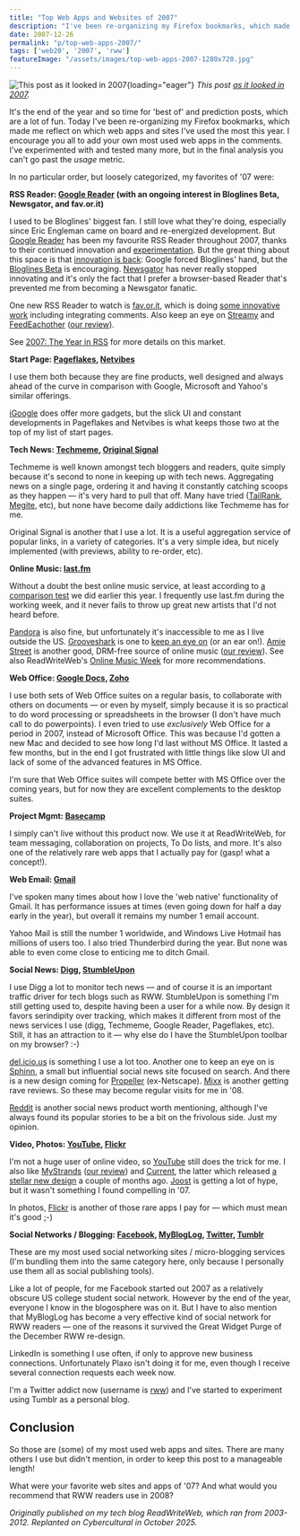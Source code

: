 ```yaml
---
title: "Top Web Apps and Websites of 2007"
description: "I've been re-organizing my Firefox bookmarks, which made me reflect on which web apps and sites I've used the most this year. I've tested many more, but you can't go past the usage metric."
date: 2007-12-26
permalink: "p/top-web-apps-2007/"
tags: ['web20', '2007', 'rww']
featureImage: "/assets/images/top-web-apps-2007-1280x720.jpg"
---
```


![This post as it looked in 2007](/assets/images/top-web-apps-2007-1280x730.jpg){loading="eager"}
*This post [as it looked in 2007](https://web.archive.org/web/20071228073422/http://www.readwriteweb.com/archives/top_10_web_apps_of_2007.php).*

It's the end of the year and so time for 'best of' and prediction posts, which are a lot of fun. Today I've been re-organizing my Firefox bookmarks, which made me reflect on which web apps and sites I've used the most this year. I encourage you all to add your own most used web apps in the comments. I've experimented with and tested many more, but in the final analysis you can't go past the _usage_ metric.

In no particular order, but loosely categorized, my favorites of '07 were:

**RSS Reader: [Google Reader](https://web.archive.org/web/20071228073422/http://reader.google.com/) (with an ongoing interest in Bloglines Beta, Newsgator, and fav.or.it)**

I used to be Bloglines' biggest fan. I still love what they're doing, especially since Eric Engleman came on board and re-energized development. But [Google Reader](https://web.archive.org/web/20071228073422/http://reader.google.com/) has been my favourite RSS Reader throughout 2007, thanks to their continued innovation and [experimentation](https://web.archive.org/web/20071228073422/http://www.readwriteweb.com/archives/google_readers_recommendations.php). But the great thing about this space is that [innovation is back](https://web.archive.org/web/20071228073422/http://www.readwriteweb.com/archives/bloglines_vs_google_reader_update.php): Google forced Bloglines' hand, but the [Bloglines Beta](https://web.archive.org/web/20071228073422/http://beta.bloglines.com/) is encouraging. [Newsgator](https://web.archive.org/web/20071228073422/http://www.newsgator.com/) has never really stopped innovating and it's only the fact that I prefer a browser-based Reader that's prevented me from becoming a Newsgator fanatic.

One new RSS Reader to watch is [fav.or.it](https://web.archive.org/web/20071228073422/http://fav.or.it/), which is doing [some innovative work](https://web.archive.org/web/20071228073422/http://www.readwriteweb.com/archives/favorit_new_rss_reader_integrate_comments.php) including integrating comments. Also keep an eye on [Streamy](https://web.archive.org/web/20071228073422/http://streamy.com/) and [FeedEachother](https://web.archive.org/web/20071228073422/http://feedeachother.com/) ([our review](https://web.archive.org/web/20071228073422/http://www.readwriteweb.com/archives/feedeachother.php)).

See [2007: The Year in RSS](https://web.archive.org/web/20071228073422/http://www.readwriteweb.com/archives/2007_the_year_in_rss.php) for more details on this market.

**Start Page: [Pageflakes](https://web.archive.org/web/20071228073422/http://www.pageflakes.com/), [Netvibes](https://web.archive.org/web/20071228073422/http://www.netvibes.com/)**

I use them both because they are fine products, well designed and always ahead of the curve in comparison with Google, Microsoft and Yahoo's similar offerings.

[iGoogle](https://web.archive.org/web/20071228073422/http://www.google.com/ig) does offer more gadgets, but the slick UI and constant developments in Pageflakes and Netvibes is what keeps those two at the top of my list of start pages.

**Tech News: [Techmeme](https://web.archive.org/web/20071228073422/http://www.techmeme.com/), [Original Signal](https://web.archive.org/web/20071228073422/http://web20.originalsignal.com/)**

Techmeme is well known amongst tech bloggers and readers, quite simply because it's second to none in keeping up with tech news. Aggregating news on a single page, ordering it and having it constantly catching scoops as they happen — it's very hard to pull that off. Many have tried ([TailRank](https://web.archive.org/web/20071228073422/http://www.tailrank.com/), [Megite](https://web.archive.org/web/20071228073422/http://www.megite.com/), etc), but none have become daily addictions like Techmeme has for me.

Original Signal is another that I use a lot. It is a useful aggregation service of popular links, in a variety of categories. It's a very simple idea, but nicely implemented (with previews, ability to re-order, etc).

**Online Music: [last.fm](https://web.archive.org/web/20071228073422/http://last.fm/)**

Without a doubt the best online music service, at least according to [a comparison test](https://web.archive.org/web/20071228073422/http://www.readwriteweb.com/archives/top_5_online_music_streaming_services_velvets_test.php) we did earlier this year. I frequently use last.fm during the working week, and it never fails to throw up great new artists that I'd not heard before.

[Pandora](https://web.archive.org/web/20071228073422/http://www.pandora.com/) is also fine, but unfortunately it's inaccessible to me as I live outside the US. [Grooveshark](https://web.archive.org/web/20071228073422/http://www.grooveshark.com/) is one to [keep an eye on](https://web.archive.org/web/20071228073422/http://www.readwriteweb.com/archives/grooveshark_paying_p2p_users_to_share_music.php) (or an ear on!). [Amie Street](https://web.archive.org/web/20071228073422/http://amiestreet.com/) is another good, DRM-free source of online music ([our review](https://web.archive.org/web/20071228073422/http://www.readwriteweb.com/archives/amie_street_low_cost_drm-free_music_downloads.php)). See also ReadWriteWeb's [Online Music Week](https://web.archive.org/web/20071228073422/http://www.readwriteweb.com/archives/online_music_overview.php) for more recommendations.

**Web Office: [Google Docs](https://web.archive.org/web/20071228073422/http://docs.google.com/), [Zoho](https://web.archive.org/web/20071228073422/http://www.zoho.com/)**

I use both sets of Web Office suites on a regular basis, to collaborate with others on documents — or even by myself, simply because it is so practical to do word processing or spreadsheets in the browser (I don't have much call to do powerpoints). I even tried to use _exclusively_ Web Office for a period in 2007, instead of Microsoft Office. This was because I'd gotten a new Mac and decided to see how long I'd last without MS Office. It lasted a few months, but in the end I got frustrated with little things like slow UI and lack of some of the advanced features in MS Office.

I'm sure that Web Office suites will compete better with MS Office over the coming years, but for now they are excellent complements to the desktop suites.

**Project Mgmt: [Basecamp](https://web.archive.org/web/20071228073422/http://www.basecamphq.com/)**

I simply can't live without this product now. We use it at ReadWriteWeb, for team messaging, collaboration on projects, To Do lists, and more. It's also one of the relatively rare web apps that I actually pay for (gasp! what a concept!).

**Web Email: [Gmail](https://web.archive.org/web/20071228073422/http://mail.google.com/)**

I've spoken many times about how I love the 'web native' functionality of Gmail. It has performance issues at times (even going down for half a day early in the year), but overall it remains my number 1 email account.

Yahoo Mail is still the number 1 worldwide, and Windows Live Hotmail has millions of users too. I also tried Thunderbird during the year. But none was able to even come close to enticing me to ditch Gmail.

**Social News: [Digg](https://web.archive.org/web/20071228073422/http://www.digg.com/), [StumbleUpon](https://web.archive.org/web/20071228073422/http://www.stumbleupon.com/)**

I use Digg a lot to monitor tech news — and of course it is an important traffic driver for tech blogs such as RWW. StumbleUpon is something I'm still getting used to, despite having been a user for a while now. By design it favors serindipity over tracking, which makes it different from most of the news services I use (digg, Techmeme, Google Reader, Pageflakes, etc). Still, it has an attraction to it — why else do I have the StumbleUpon toolbar on my browser? :-)

[del.icio.us](https://web.archive.org/web/20071228073422/http://del.icio.us/) is something I use a lot too. Another one to keep an eye on is [Sphinn](https://web.archive.org/web/20071228073422/http://sphinn.com/), a small but influential social news site focused on search. And there is a new design coming for [Propeller](https://web.archive.org/web/20071228073422/http://www.propeller.com/) (ex-Netscape). [Mixx](https://web.archive.org/web/20071228073422/http://mixx.com/) is another getting rave reviews. So these may become regular visits for me in '08.

[Reddit](https://web.archive.org/web/20071228073422/http://reddit.com/) is another social news product worth mentioning, although I've always found its popular stories to be a bit on the frivolous side. Just my opinion.

**Video, Photos: [YouTube](https://web.archive.org/web/20071228073422/http://www.youtube.com/), [Flickr](https://web.archive.org/web/20071228073422/http://www.flickr.com/)**

I'm not a huge user of online video, so [YouTube](https://web.archive.org/web/20071228073422/http://www.youtube.com/) still does the trick for me. I also like [MyStrands](https://web.archive.org/web/20071228073422/http://tv.mystrands.com/) ([our review](https://web.archive.org/web/20071228073422/http://www.readwriteweb.com/archives/mystrandstv_lastfm_for_video.php)) and [Current](https://web.archive.org/web/20071228073422/http://www.current.com/), the latter which released [a stellar new design](https://web.archive.org/web/20071228073422/http://www.readwriteweb.com/archives/al_gore_current_re-defining_television.php) a couple of months ago. [Joost](https://web.archive.org/web/20071228073422/http://joost.com/) is getting a lot of hype, but it wasn't something I found compelling in '07.

In photos, [Flickr](https://web.archive.org/web/20071228073422/http://www.flickr.com/) is another of those rare apps I pay for — which must mean it's good ;-&#41;

**Social Networks / Blogging: [Facebook](https://web.archive.org/web/20071228073422/http://www.facebook.com/), [MyBlogLog](https://web.archive.org/web/20071228073422/http://www.mybloglog.com/), [Twitter](https://web.archive.org/web/20071228073422/http://www.twitter.com/), [Tumblr](https://web.archive.org/web/20071228073422/http://www.tumblr.com/)**

These are my most used social networking sites / micro-blogging services (I'm bundling them into the same category here, only because I personally use them all as social publishing tools).

Like a lot of people, for me Facebook started out 2007 as a relatively obscure US college student social network. However by the end of the year, everyone I know in the blogosphere was on it. But I have to also mention that MyBlogLog has become a very effective kind of social network for RWW readers — one of the reasons it survived the Great Widget Purge of the December RWW re-design.

LinkedIn is something I use often, if only to approve new business connections. Unfortunately Plaxo isn't doing it for me, even though I receive several connection requests each week now.

I'm a Twitter addict now (username is [rww](https://web.archive.org/web/20071228073422/http://twitter.com/rww)) and I've started to experiment using Tumblr as a personal blog.

Conclusion
----------

So those are (some) of my most used web apps and sites. There are many others I use but didn't mention, in order to keep this post to a manageable length!

What were your favorite web sites and apps of '07? And what would you recommend that RWW readers use in 2008?

*Originally published on my tech blog ReadWriteWeb, which ran from 2003-2012. Replanted on Cybercultural in October 2025.*